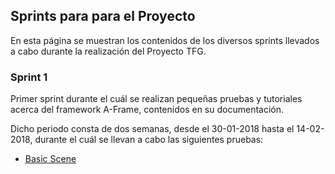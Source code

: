 ## Sprints para para el Proyecto

En esta página se muestran los contenidos de los diversos sprints llevados a cabo durante la realización del Proyecto TFG.

### Sprint 1

Primer sprint durante el cuál se realizan pequeñas pruebas y tutoriales acerca del framework A-Frame, contenidos en su documentación.

Dicho periodo consta de dos semanas, desde el 30-01-2018 hasta el 14-02-2018, durante el cuál se llevan a cabo las siguientes pruebas:

* [Basic Scene](figures-01/README.md)

